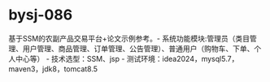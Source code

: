 # bysj-086
基于SSM的农副产品交易平台+论文示例参考。- 系统功能模块:管理员（类目管理、用户管理、商品管理、订单管理、公告管理）、普通用户（购物车、下单、个人中心等） - 技术选型：SSM、jsp - 测试环境：idea2024，mysql5.7，maven3，jdk8，tomcat8.5
